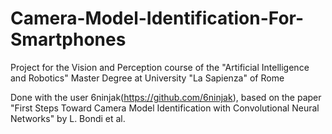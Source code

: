 # Camera-Model-Identification-For-Smartphones
Project for the Vision and Perception course of the "Artificial Intelligence and Robotics" Master Degree at University "La Sapienza" of Rome

Done with the user 6ninjak(https://github.com/6ninjak), based on the paper "First Steps Toward Camera Model Identification with Convolutional Neural Networks" by L. Bondi et al.

